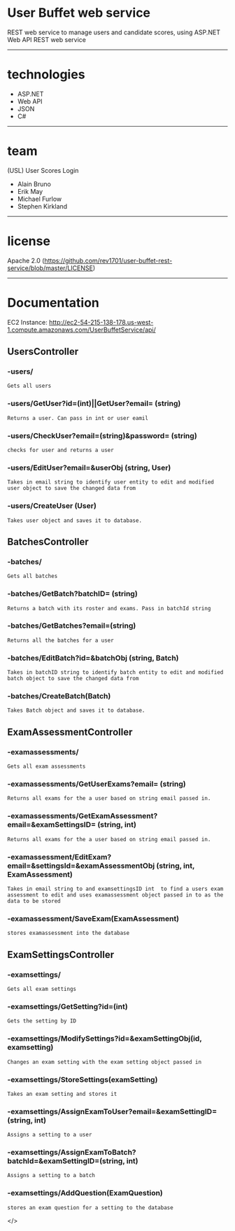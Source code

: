 # User Buffet web service
REST web service to manage users and candidate scores, using ASP.NET Web API REST web service


---
# technologies
- ASP.NET
- Web API
- JSON
- C#


---
# team
(USL) User Scores Login
- Alain Bruno
- Erik May
- Michael Furlow
- Stephen Kirkland


---
# license
Apache 2.0 (https://github.com/rev1701/user-buffet-rest-service/blob/master/LICENSE)


---
# Documentation

EC2 Instance: http://ec2-54-215-138-178.us-west-1.compute.amazonaws.com/UserBuffetService/api/

## UsersController
  
  ### -users/
    Gets all users
  
  ### -users/GetUser?id=(int)||GetUser?email= (string)
    Returns a user. Can pass in int or user eamil
    
  ### -users/CheckUser?email=(string)&password= (string)
    checks for user and returns a user
   
  ### -users/EditUser?email=&userObj (string, User)
    Takes in email string to identify user entity to edit and modified user object to save the changed data from
    
  ### -users/CreateUser (User)
    Takes user object and saves it to database.
    
## BatchesController

  ### -batches/
    Gets all batches

  ### -batches/GetBatch?batchID= (string)
    Returns a batch with its roster and exams. Pass in batchId string
    
  ### -batches/GetBatches?email=(string)
    Returns all the batches for a user

  ### -batches/EditBatch?id=&batchObj (string, Batch)
    Takes in batchID string to identify batch entity to edit and modified batch object to save the changed data from

  ### -batches/CreateBatch(Batch)
    Takes Batch object and saves it to database.

## ExamAssessmentController

  ### -examassessments/
    Gets all exam assessments

  ### -examassessments/GetUserExams?email= (string)
    Returns all exams for the a user based on string email passed in.
    
  ### -examassessments/GetExamAssessment?email=&examSettingsID= (string, int)
    Returns all exams for the a user based on string email passed in.

  ### -examassessment/EditExam?email=&settingsId=&examAssessmentObj (string, int, ExamAssessment)
    Takes in email string to and examsettingsID int  to find a users exam assessment to edit and uses examassessment object passed in to as the data to be stored
    
  ### -examassessment/SaveExam(ExamAssessment)
    stores examassessment into the database
    
## ExamSettingsController

  ### -examsettings/
    Gets all exam settings
    
  ### -examsettings/GetSetting?id=(int)
    Gets the setting by ID

  ### -examsettings/ModifySettings?id=&examSettingObj(id, examsetting)
    Changes an exam setting with the exam setting object passed in

  ### -examsettings/StoreSettings(examSetting)
    Takes an exam setting and stores it
   
  ### -examsettings/AssignExamToUser?email=&examSettingID=(string, int)
    Assigns a setting to a user
    
  ### -examsettings/AssignExamToBatch?batchId=&examSettingID=(string, int)
    Assigns a setting to a batch
    
  ### -examsettings/AddQuestion(ExamQuestion)
    stores an exam question for a setting to the database
</>
